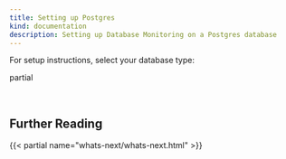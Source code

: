 ```yaml
---
title: Setting up Postgres
kind: documentation
description: Setting up Database Monitoring on a Postgres database
---
```


For setup instructions, select your database type:

partial

<br>

## Further Reading

{{< partial name="whats-next/whats-next.html" >}}
